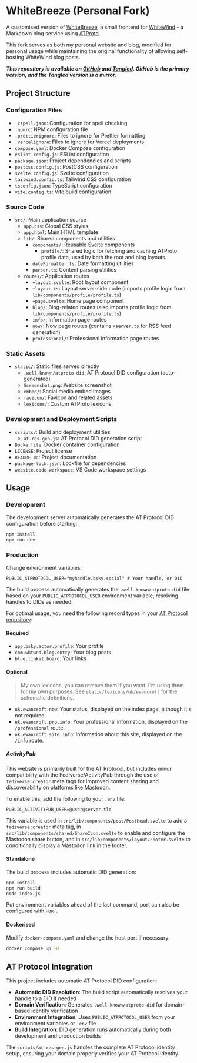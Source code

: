 # WhiteBreeze (Personal Fork)

A customised version of [WhiteBreeze](https://github.com/hugeblank/whitebreeze), a small frontend for [WhiteWind](https://whtwnd.com/) - a Markdown blog service using [ATProto](https://atproto.com/).

This fork serves as both my personal website and blog, modified for personal usage while maintaining the original functionality of allowing self-hosting WhiteWind blog posts.

**_This repository is available on [GitHub](https://github.com/ewanc26/website) and [Tangled](https://tangled.sh/did:plc:ofrbh253gwicbkc5nktqepol/website). GitHub is the primary version, and the Tangled version is a mirror._**

## Project Structure

### Configuration Files

- `.cspell.json`: Configuration for spell checking
- `.npmrc`: NPM configuration file
- `.prettierignore`: Files to ignore for Prettier formatting
- `.vercelignore`: Files to ignore for Vercel deployments
- `compose.yaml`: Docker Compose configuration
- `eslint.config.js`: ESLint configuration
- `package.json`: Project dependencies and scripts
- `postcss.config.js`: PostCSS configuration
- `svelte.config.js`: Svelte configuration
- `tailwind.config.ts`: Tailwind CSS configuration
- `tsconfig.json`: TypeScript configuration
- `vite.config.ts`: Vite build configuration

### Source Code

- `src/`: Main application source
  - `app.css`: Global CSS styles
  - `app.html`: Main HTML template
  - `lib/`: Shared components and utilities
    - `components/`: Reusable Svelte components
      - `profile/`: Shared logic for fetching and caching ATProto profile data, used by both the root and blog layouts.
    - `dateFormatter.ts`: Date formatting utilities
    - `parser.ts`: Content parsing utilities
  - `routes/`: Application routes
    - `+layout.svelte`: Root layout component
    - `+layout.ts`: Layout server-side code (imports profile logic from `lib/components/profile/profile.ts`)
    - `+page.svelte`: Home page component
    - `blog/`: Blog-related routes (also imports profile logic from `lib/components/profile/profile.ts`)
    - `info/`: Information page routes
    - `now/`: Now page routes (contains `+server.ts` for RSS feed generation)
    - `professional/`: Professional information page routes

### Static Assets

- `static/`: Static files served directly
  - `.well-known/atproto-did`: AT Protocol DID configuration (auto-generated)
  - `Screenshot.png`: Website screenshot
  - `embed/`: Social media embed images
  - `favicon/`: Favicon and related assets
  - `lexicons/`: Custom ATProto lexicons

### Development and Deployment Scripts

- `scripts/`: Build and deployment utilities
  - `at-res-gen.js`: AT Protocol DID generation script
- `Dockerfile`: Docker container configuration
- `LICENSE`: Project license
- `README.md`: Project documentation
- `package-lock.json`: Lockfile for dependencies
- `website.code-workspace`: VS Code workspace settings

## Usage

### Development

The development server automatically generates the AT Protocol DID configuration before starting:

```sh
npm install
npm run dev
```

### Production

Change environment variables:

```env
PUBLIC_ATPROTOCOL_USER="myhandle.bsky.social" # Your handle, or DID
```

The build process automatically generates the `.well-known/atproto-did` file based on your `PUBLIC_ATPROTOCOL_USER` environment variable, resolving handles to DIDs as needed.

For optimal usage, you need the following record types in your [AT Protocol repository](https://atproto.com/specs/repository):

#### Required

- `app.bsky.actor.profile`: Your profile
- `com.whtwnd.blog.entry`: Your blog posts
- `blue.linkat.board`: Your links

#### Optional

> My own lexicons, you can remove them if you want. I'm using them for my own purposes. See `static/lexicons/uk/ewancroft` for the schematic definitions.

- `uk.ewancroft.now`: Your status, displayed on the index page, although it's not required.
- `uk.ewancroft.pro.info`: Your professional information, displayed on the `/professional` route.
- `uk.ewancroft.site.info`: Information about this site, displayed on the `/info` route.

##### ActivityPub

This website is primarily built for the AT Protocol, but includes minor compatibility with the Fediverse/ActivityPub through the use of `fediverse:creator` meta tags for improved content sharing and discoverability on platforms like Mastodon.

To enable this, add the following to your `.env` file:

```env
PUBLIC_ACTIVITYPUB_USER=@user@server.tld
```

This variable is used in `src/lib/components/post/PostHead.svelte` to add a `fediverse:creator` meta tag, in `src/lib/components/shared/ShareIcon.svelte` to enable and configure the Mastodon share button, and in `src/lib/components/layout/Footer.svelte` to conditionally display a Mastodon link in the footer.

#### Standalone

The build process includes automatic DID generation:

```sh
npm install
npm run build
node index.js
```

Put environment variables ahead of the last command, port can also be configured with `PORT`.

#### Dockerised

Modify `docker-compose.yaml` and change the host port if necessary.

```sh
docker compose up -d
```

## AT Protocol Integration

This project includes automatic AT Protocol DID configuration:

- **Automatic DID Resolution**: The build script automatically resolves your handle to a DID if needed
- **Domain Verification**: Generates `.well-known/atproto-did` for domain-based identity verification
- **Environment Integration**: Uses `PUBLIC_ATPROTOCOL_USER` from your environment variables or `.env` file
- **Build Integration**: DID generation runs automatically during both development and production builds

The `scripts/at-res-gen.js` handles the complete AT Protocol identity setup, ensuring your domain properly verifies your AT Protocol identity.

